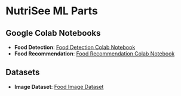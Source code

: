 # NutriSee ML Parts

## Google Colab Notebooks

- **Food Detection**: [Food Detection Colab Notebook](([https://colab.research.google.com/drive/1V1Jrl1JT1RUiiPgB7BnoZcR_A30UIx1x?usp=sharing]))
- **Food Recommendation**: [Food Recommendation Colab Notebook](([https://colab.research.google.com/drive/1OeUAl22Mv7Iwx1aa2VvaB-fM1hO2r1Zh?usp=sharing]))


## Datasets

- **Image Dataset**: [Food Image Dataset](https://drive.google.com/drive/folders/1-f39II8oVwaSX5-kOuuHlt-5W9Q-97UV)
